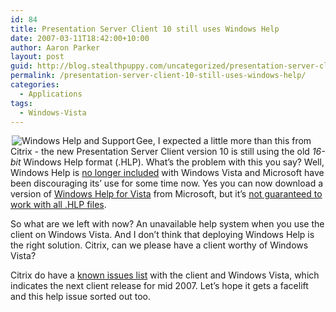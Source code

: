 ```yaml
---
id: 84
title: Presentation Server Client 10 still uses Windows Help
date: 2007-03-11T18:42:00+10:00
author: Aaron Parker
layout: post
guid: http://blog.stealthpuppy.com/uncategorized/presentation-server-client-10-still-uses-windows-help
permalink: /presentation-server-client-10-still-uses-windows-help/
categories:
  - Applications
tags:
  - Windows-Vista
---
```

<img border="0" align="left" src="/images/cs/1000.14.1104.Windows Help and Support.png" hspace="2" alt="Windows Help and Support" title="Windows Help and Support" />Gee, I expected a little more than this from Citrix - the new Presentation Server Client version 10 is still using the old _16-bit_ Windows Help format (.HLP). What&#8217;s the problem with this you say? Well, Windows Help is [no longer included](http://support.microsoft.com/kb/917607) with Windows Vista and Microsoft have been discouraging its&#8217; use for some time now. Yes you can now download a version of [Windows Help for Vista](http://www.microsoft.com/downloads/details.aspx?familyid=6ebcfad9-d3f5-4365-8070-334cd175d4bb&displaylang=en) from Microsoft, but it&#8217;s [not guaranteed to work with all .HLP files](http://itsvista.com/2007/03/winhelp-for-vista-may-not-provide-the-help-you-need/).

So what are we left with now? An unavailable help system when you use the client on Windows Vista. And I don&#8217;t think that deploying Windows Help is the right solution. Citrix, can we please have a client worthy of Windows Vista?

Citrix do have a [known issues list](http://support.citrix.com/article/CTX112067) with the client and Windows Vista, which indicates the next client release for mid 2007. Let&#8217;s hope it gets a facelift and this help issue sorted out too.